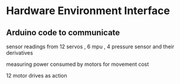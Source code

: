 
# Hardware Environment Interface

## Arduino code to communicate


sensor readings from 12 servos , 6 mpu , 4 pressure sensor and their derivatives

measuring power consumed by motors for movement cost

12 motor drives as action

